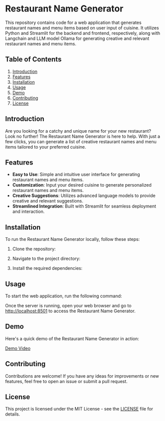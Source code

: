 # Restaurant Name Generator

This repository contains code for a web application that generates restaurant names and menu items based on user input of cuisine. It utilizes Python and Streamlit for the backend and frontend, respectively, along with Langchain and LLM model Ollama for generating creative and relevant restaurant names and menu items.

## Table of Contents
1. [Introduction](#introduction)
2. [Features](#features)
3. [Installation](#installation)
4. [Usage](#usage)
5. [Demo](#demo)
6. [Contributing](#contributing)
7. [License](#license)

## Introduction

Are you looking for a catchy and unique name for your new restaurant? Look no further! The Restaurant Name Generator is here to help. With just a few clicks, you can generate a list of creative restaurant names and menu items tailored to your preferred cuisine.

## Features

- **Easy to Use**: Simple and intuitive user interface for generating restaurant names and menu items.
- **Customization**: Input your desired cuisine to generate personalized restaurant names and menu items.
- **Creative Suggestions**: Utilizes advanced language models to provide creative and relevant suggestions.
- **Streamlined Integration**: Built with Streamlit for seamless deployment and interaction.

## Installation

To run the Restaurant Name Generator locally, follow these steps:

1. Clone the repository:


2. Navigate to the project directory:


3. Install the required dependencies:


## Usage

To start the web application, run the following command:


Once the server is running, open your web browser and go to [http://localhost:8501](http://localhost:8501) to access the Restaurant Name Generator.

## Demo

Here's a quick demo of the Restaurant Name Generator in action:

[Demo Video](#) <!-- Add link to demo video if available -->

## Contributing

Contributions are welcome! If you have any ideas for improvements or new features, feel free to open an issue or submit a pull request.

## License

This project is licensed under the MIT License - see the [LICENSE](LICENSE) file for details.
